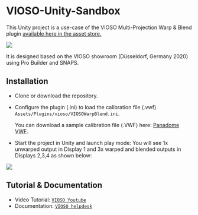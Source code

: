 # VIOSO-Unity-Sandbox

This Unity project is a use-case of the VIOSO Multi-Projection Warp & Blend plugin <a href="https://assetstore.unity.com/packages/tools/integration/multi-projection-integration-for-blending-and-warping-166403"> available here in the asset store.</a>  

![](https://github.com/Ahmed-jerbi/VIOSO-Unity-Sandbox/blob/master/Assets/Pictures/Capture.JPG)

It is designed based on the VIOSO showroom (Düsseldorf, Germany 2020) using Pro Builder and SNAPS.



## Installation
- Clone or download the repository.
- Configure the plugin (.ini) to load the calibration file (.vwf) `Assets/Plugins/vioso/VIOSOWarpBlend.ini`.

  You can download a sample calibration file (.VWF) here: <a href="https://vioso-my.sharepoint.com/:u:/p/jerbi_ahmed/EQ7_WsvvhUNHn-RLiYtCk-8BfYnhjK_5IKEx80y2LPCsKA?e=5hxZK4" target="_blank">Panadome VWF</a>.
- Start the project in Unity and launch play mode: You will see 1x unwarped output in Display 1 and 3x warped and blended outputs in Displays 2,3,4 as shown below:

![](https://github.com/Ahmed-jerbi/VIOSO-Unity-Sandbox/blob/master/Assets/Pictures/output.JPG)

## Tutorial & Documentation

- Video Tutorial: <a href="https://youtu.be/CA9n_h80oxk" target="_blank">`VIOSO Youtube`</a>
- Documentation: <a href="https://helpdesk.vioso.com/documentation/integrate-3d-engines/unity/" target="_blank">`VIOSO helpdesk`</a>
